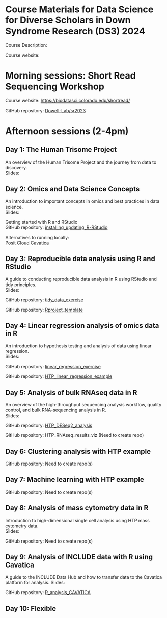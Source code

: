 # Course Materials for Data Science for Diverse Scholars in Down Syndrome Research (DS3) 2024  
Course Description:

Course website:
<!-- Any other info/links here? -->

# Morning sessions: Short Read Sequencing Workshop
Course website: https://biodatasci.colorado.edu/shortread/

GitHub repository: [Dowell-Lab/sr2023](https://github.com/Dowell-Lab/sr2023)

<!-- This content will not appear in the rendered Markdown -->
<!-- Add brief summary/sentence for each day? -->
<!-- Add links to slides for each day -->
<!-- Add numbers or day labels to each heading? -->

# Afternoon sessions (2-4pm)

## Day 1: The Human Trisome Project 
An overview of the Human Trisome Project and the journey from data to discovery.  
Slides: <!-- Add links to slides for each day -->

<!-- Is this the correct title for Day 2?? -->
## Day 2: Omics and Data Science Concepts
An introduction to important concepts in omics and best practices in data science.  
Slides: <!-- Add links to slides for each day -->

Getting started with R and RStudio  
GitHub repository: [installing_updating_R-RStudio](https://github.com/DS3-2024/installing_updating_R-RStudio)

Alternatives to running locally:  
[Posit Cloud](https://posit.cloud/)
[Cavatica](https://www.cavatica.org/)

## Day 3: Reproducible data analysis using R and RStudio
A guide to conducting reproducible data analysis in R using RStudio and tidy principles.  
Slides: <!-- Add links to slides for each day -->

GitHub repository: [tidy_data_exercise](https://github.com/DS3-2024/tidy_data_exercise)

GitHub repository: [Rproject_template](https://github.com/DS3-2024/Rproject_template)

## Day 4: Linear regression analysis of omics data in R
An introduction to hypothesis testing and analysis of data using linear regression.  
Slides: <!-- Add links to slides for each day -->

GitHub repository: [linear_regression_exercise](https://github.com/DS3-2024/linear_regression_exercise)

GitHub repository: [HTP_linear_regression_example](https://github.com/DS3-2024/HTP_linear_regression_example)

## Day 5: Analysis of bulk RNAseq data in R 
An overview of the high-throughput sequencing analysis workflow, quality control, and bulk RNA-sequencing analysis in R.  
Slides: <!-- Add links to slides for each day -->

GitHub repository: [HTP_DESeq2_analysis](https://github.com/DS3-2024/HTP_DESeq2_analysis)

GitHub repository: HTP_RNAseq_results_viz (Need to create repo)

## Day 6: Clustering analysis with HTP example 
<!-- Need to confirm title with Jim -->
<!-- Need get short description from Jim -->
GitHub repository: Need to create repo(s)

## Day 7: Machine learning with HTP example
<!-- Need to confirm title with Jim -->
<!-- Need get short description from Jim -->
GitHub repository: Need to create repo(s)

## Day 8: Analysis of mass cytometry data in R
Introduction to high-dimensional single cell analysis using HTP mass cytometry data.  
Slides: <!-- Add links to slides for each day -->

GitHub repository: Need to create repo(s)

## Day 9: Analysis of INCLUDE data with R using Cavatica
A guide to the INCLUDE Data Hub and how to transfer data to the Cavatica platform for analysis. 
Slides: <!-- Add links to slides for each day -->

GitHub repository: [R_analysis_CAVATICA](https://github.com/DS3-2024/R_analysis_CAVATICA)

## Day 10: Flexible
<!-- Need title / content? -->
<!-- Time to finish earlier scripts etc -->
<!-- More HTP data types?   -->
<!-- Other analyses? eg Fisher, Wilcox?   -->


